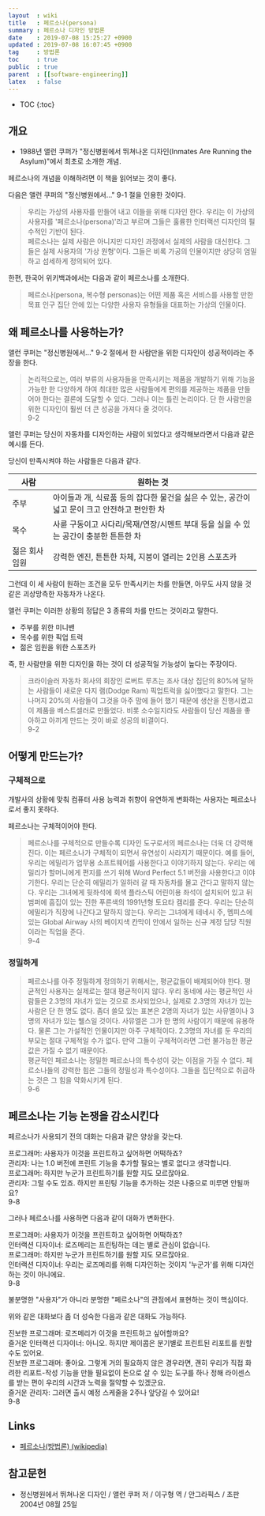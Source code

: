 ```yaml
---
layout  : wiki
title   : 페르소나(persona)
summary : 페르소나 디자인 방법론
date    : 2019-07-08 15:25:27 +0900
updated : 2019-07-08 16:07:45 +0900
tag     : 방법론
toc     : true
public  : true
parent  : [[software-engineering]]
latex   : false
---
```

* TOC
{:toc}

## 개요

* 1988년 앨런 쿠퍼가 "정신병원에서 뛰쳐나온 디자인(Inmates Are Running the Asylum)"에서 최초로 소개한 개념.

페르소나의 개념을 이해하려면 이 책을 읽어보는 것이 좋다.

다음은 앨런 쿠퍼의 "정신병원에서..." 9-1 절을 인용한 것이다.

> 우리는 가상의 사용자를 만들어 내고 이들을 위해 디자인 한다.
우리는 이 가상의 사용자를 '페르소나(persona)'라고 부르며 그들은 훌륭한 인터랙션 디자인의 필수적인 기반이 된다.  
페르소나는 실제 사람은 아니지만 디자인 과정에서 실제의 사람을 대신한다.
그들은 실제 사용자의 '가상 원형'이다.
그들은 비록 가공의 인물이지만 상당히 엄밀하고 섬세하게 정의되어 있다.

한편, 한국어 위키백과에서는 다음과 같이 페르소나를 소개한다.

> 페르소나(persona, 복수형 personas)는 어떤 제품 혹은 서비스를 사용할 만한 목표 인구 집단 안에 있는 다양한 사용자 유형들을 대표하는 가상의 인물이다.

## 왜 페르소나를 사용하는가?

앨런 쿠퍼는 "정신병원에서..." 9-2 절에서 한 사람만을 위한 디자인이 성공적이라는 주장을 한다.

> 논리적으로는, 여러 부류의 사용자들을 만족시키는 제품을 개발하기 위해 기능을 가능한 한 다양하게 하여
최대한 많은 사람들에게 편의를 제공하는 제품을 만들어야 한다는 결론에 도달할 수 있다.
그러나 이는 틀린 논리이다.
단 한 사람만을 위한 디자인이 훨씬 더 큰 성공을 가져다 줄 것이다.  
9-2

앨런 쿠퍼는 당신이 자동차를 디자인하는 사람이 되었다고 생각해보라면서 다음과 같은 예시를 든다.

당신이 만족시켜야 하는 사람들은 다음과 같다.

| 사람           | 원하는 것                                                                                     |
|----------------|-----------------------------------------------------------------------------------------------|
| 주부           | 아이들과 개, 식료품 등의 잡다한 물건을 싫은 수 있는, 공간이 넓고 문이 크고 안전하고 편안한 차 |
| 목수           | 사륜 구동이고 사다리/목재/연장/시멘트 부대 등을 실을 수 있는 공간이 충분한 튼튼한 차          |
| 젊은 회사 임원 | 강력한 엔진, 튼튼한 차체, 지붕이 열리는 2인용 스포츠카                                        |

그런데 이 세 사람이 원하는 조건을 모두 만족시키는 차를 만들면, 아무도 사지 않을 것 같은 괴상망측한 자동차가 나온다.

앨런 쿠퍼는 이러한 상황의 정답은 3 종류의 차를 만드는 것이라고 말한다.

* 주부를 위한 미니밴
* 목수를 위한 픽업 트럭
* 젊은 임원을 위한 스포츠카

즉, 한 사람만을 위한 디자인을 하는 것이 더 성공적일 가능성이 높다는 주장이다.

> 크라이슬러 자동차 회사의 회장인 로버트 루츠는 조사 대상 집단의 80%에 달하는 사람들이 새로운 다지 램(Dodge Ram) 픽업트럭을 싫어했다고 말한다.
그는 나머지 20%의 사람들이 그것을 아주 맘에 들어 했기 때문에 생산을 진행시켰고 이 제품을 베스트셀러로 만들었다.
비롯 소수일지라도 사람들이 당신 제품을 좋아하고 아끼게 만드는 것이 바로 성공의 비결이다.  
9-2

## 어떻게 만드는가?

### 구체적으로

개발사의 상황에 맞춰 컴퓨터 사용 능력과 취향이 유연하게 변화하는 사용자는 페르소나로서 좋지 못하다.

페르소나는 구체적이어야 한다.

> 페르소나를 구체적으로 만들수록 디자인 도구로서의 페르소나는 더욱 더 강력해진다.
이는 페르소나가 구체적이 되면서 유연성이 사라지기 때문이다.
예를 들어, 우리는 에밀리가 업무용 소프트웨어를 사용한다고 이야기하지 않는다.
우리는 에밀리가 할머니에게 편지를 쓰기 위해 Word Perfect 5.1 버전을 사용한다고 이야기한다.
우리는 단순히 에밀리가 일하러 갈 때 자동차를 몰고 간다고 말하지 않는다.
우리는 그녀에게 뒷좌석에 회색 플라스틱 어린이용 좌석이 설치되어 있고 뒤 범퍼에 흠집이 있는
진한 푸른색의 1991년형 토요타 캠리를 준다.
우리는 단순히 에밀리가 직장에 나간다고 말하지 않는다.
우리는 그녀에게 테네시 주, 멤피스에 있는 Global Airway 사의 베이지색 칸막이 안에서 일하는
신규 계정 담당 직원이라는 직업을 준다.  
9-4

### 정밀하게

> 페르소나를 아주 정밀하게 정의하기 위해서는, 평균값들이 배제되어야 한다.
평균적인 사용자는 실제로는 절대 평균적이지 않다.
우리 동네에 사는 평균적인 사람들은 2.3명의 자녀가 있는 것으로 조사되었으나,
실제로 2.3명의 자녀가 있는 사람은 단 한 명도 없다.
좀더 쓸모 있는 표본은 2명의 자녀가 있는 사뮤엘이나 3명의 자녀가 있는 웰스일 것이다.
사뮤엘은 그가 한 명의 사람이기 때문에 유용하다.
물론 그는 가설적인 인물이지만 아주 구체적이다.
2.3명의 자녀를 둔 우리의 부모는 절대 구체적일 수가 없다.
만약 그들이 구체적이라면 그런 불가능한 평균값은 가질 수 없기 때문이다.  
평균적인 페르소나는 정밀한 페르소나의 특수성이 갖는 이점을 가질 수 없다.
페르소나들의 강력한 힘은 그들의 정밀성과 특수성이다.
그들을 집단적으로 취급하는 것은 그 힘을 약화시키게 된다.  
9-6

## 페르소나는 기능 논쟁을 감소시킨다

페르소나가 사용되기 전의 대화는 다음과 같은 양상을 갖는다.

>
프로그래머: 사용자가 이것을 프린트하고 싶어하면 어떡하죠?  
관리자: 나는 1.0 버전에 프린트 기능을 추가할 필요는 별로 없다고 생각합니다.  
프로그래머: 하지만 누군가 프린트하기를 원할 지도 모르잖아요.  
관리자: 그럴 수도 있죠. 하지만 프린팅 기능을 추가하는 것은 나중으로 미루면 안될까요?  
9-8

그러나 페르소나를 사용하면 다음과 같이 대화가 변화한다.

>
프로그래머: 사용자가 이것을 프린트하고 싶어하면 어떡하죠?  
인터랙션 디자이너: 로즈메리는 프린팅하는 데는 별로 관심이 없습니다.  
프로그래머: 하지만 누군가 프린트하기를 원할 지도 모르잖아요.  
인터랙션 디자이너: 우리는 로즈메리를 위해 디자인하는 것이지 '누군가'를 위해 디자인 하는 것이 아니에요.  
9-8

불분명한 "사용자"가 아니라 분명한 "페르소나"의 관점에서 표현하는 것이 핵심이다.

위와 같은 대화보다 좀 더 성숙한 다음과 같은 대화도 가능하다.

>
진보한 프로그래머: 로즈메리가 이것을 프린트하고 싶어할까요?  
즐거운 인터랙션 디자이너: 아니오. 하지만 제이콥은 분기별로 프린트된 리포트를 원할 수도 있어요.  
진보한 프로그래머: 좋아요. 그렇게 거의 필요하지 않은 경우라면, 괜히 우리가 직접 화려한 리포트-작성 기능을 만들 필요없이 돈으로 살 수 있는 도구를 하나 정해 라이센스를 받는 편이 우리의 시간과 노력을 절약할 수 있겠군요.  
즐거운 관리자: 그러면 출시 예정 스케줄을 2주나 앞당길 수 있어요!  
9-8

## Links

* [페르소나(방법론) (wikipedia)](https://ko.wikipedia.org/wiki/페르소나_(방법론) )

## 참고문헌

* 정신병원에서 뛰쳐나온 디자인 / 앨런 쿠퍼 저 / 이구형 역 / 안그라픽스 / 초판 2004년 08월 25일
